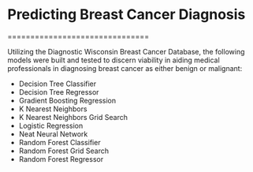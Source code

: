 # Predicting Breast Cancer Diagnosis

===============================

Utilizing the Diagnostic Wisconsin Breast Cancer Database, the following models were built and tested to discern viability in aiding medical professionals in diagnosing breast cancer as either benign or malignant:
- Decision Tree Classifier
- Decision Tree Regressor
- Gradient Boosting Regression
- K Nearest Neighbors
- K Nearest Neighbors Grid Search
- Logistic Regression
- Neat Neural Network
- Random Forest Classifier
- Random Forest Grid Search
- Random Forest Regressor

